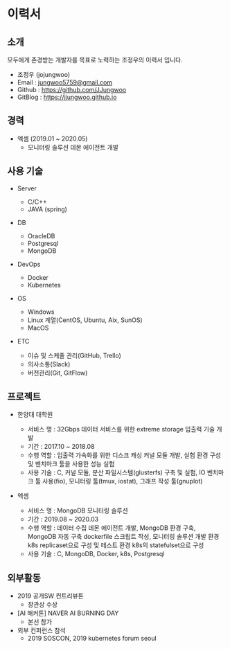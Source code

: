 # 이력서

## 소개

모두에게 존경받는 개발자를 목표로 노력하는 조정우의 이력서 입니다.

- 조정우 (jojungwoo)
- Email : jungwoo5759@gmail.com
- Github : https://github.com/JJungwoo
- GitBlog : https://jjungwoo.github.io

## 경력
- 엑셈 (2019.01 ~ 2020.05)
  - 모니터링 솔루션 데몬 에이전트 개발
  
## 사용 기술
- Server 
  - C/C++
  - JAVA (spring)
  
- DB
  - OracleDB
  - Postgresql
  - MongoDB

- DevOps
  - Docker
  - Kubernetes
  
- OS
  - Windows
  - Linux 계열(CentOS, Ubuntu, Aix, SunOS)
  - MacOS
  
- ETC
  - 이슈 및 스케줄 관리(GitHub, Trello)
  - 의사소통(Slack)
  - 버전관리(Git, GitFlow)
  
  
## 프로젝트

- 한양대 대학원
  - 서비스 명 : 32Gbps 데이터 서비스를 위한 extreme storage 입출력 기술 개발
  - 기간 : 2017.10 ~ 2018.08
  - 수행 역할 : 입출력 가속화를 위한 디스크 캐싱 커널 모듈 개발, 실험 환경 구성 및 벤치마크 툴을 사용한 성능 실험
  - 사용 기술 : C, 커널 모듈, 분산 파일시스템(glusterfs) 구축 및 실험, IO 벤치마크 툴 사용(fio), 모니터링 툴(tmux, iostat), 그래프 작성 툴(gnuplot)

- 엑셈
  - 서비스 명 : MongoDB 모니터링 솔루션
  - 기간 : 2019.08 ~ 2020.03
  - 수행 역할 : 데이터 수집 데몬 에이전트 개발, MongoDB 환경 구축, MongoDB 자동 구축 dockerfile 스크립트 작성, 모니터링 솔루션 개발 환경 k8s replicaset으로 구성 및 테스트 환경 k8s의 statefulset으로 구성
  - 사용 기술 : C, MongoDB, Docker, k8s, Postgresql

## 외부활동

- 2019 공개SW 컨트리뷰톤
  - 장관상 수상
- [AI 해커톤] NAVER AI BURNING DAY
  - 본선 참가
- 외부 컨퍼런스 참석
  - 2019 SOSCON, 2019 kubernetes forum seoul


